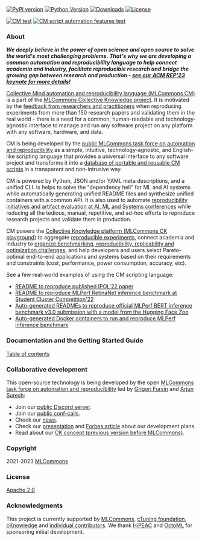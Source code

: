 [![PyPI version](https://badge.fury.io/py/cmind.svg)](https://pepy.tech/project/cmind)
[![Python Version](https://img.shields.io/badge/python-3+-blue.svg)](https://github.com/mlcommons/ck/tree/master/cm/cmind)
[![Downloads](https://pepy.tech/badge/cmind/month)](https://pepy.tech/project/cmind)
[![License](https://img.shields.io/badge/License-Apache%202.0-green)](LICENSE.md)

[![CM test](https://github.com/mlcommons/ck/actions/workflows/test-cm.yml/badge.svg)](https://github.com/mlcommons/ck/actions/workflows/test-cm.yml)
[![CM script automation features test](https://github.com/mlcommons/ck/actions/workflows/test-cm-script-features.yml/badge.svg)](https://github.com/mlcommons/ck/actions/workflows/test-cm-script-features.yml)

### About

***We deeply believe in the power of open science and open source to solve the world's most challenging problems.
   That's why we are developing a common automation and reproducibility language to help connect academia and industry,
   facilitate reproducible research and bridge the growing gap between research and production - 
   [see our ACM REP'23 keynote for more details](https://doi.org/10.5281/zenodo.8105339)!***

[Collective Mind automation and reproducibility language (MLCommons CM)](https://github.com/mlcommons/ck/tree/master/cm/cmind) 
is a part of the [MLCommons Collective Knowledge project](https://github.com/mlcommons/ck).
It is motivated by the [feedback from researchers and practitioners](https://learning.acm.org/techtalks/reproducibility)
when reproducing experiments from more than 150 research papers and validating them in the real world - 
there is a need for a common, human-readable and technology-agnostic interface to manage and run any software project 
on any platform with any software, hardware, and data.

CM is being developed by the [public MLCommons task force on automation and reproducibility](https://github.com/mlcommons/ck/blob/master/docs/taskforce.md) 
as a simple, intuitive, technology-agnostic, and English-like scripting language that provides
a universal interface to any software project and transforms it into a [database of portable and reusable CM scripts]( https://github.com/mlcommons/ck/tree/master/cm-mlops/script )
in a transparent and non-intrusive way.

CM is powered by Python, JSON and/or YAML meta descriptions, and a unified CLI.
Is helps to solve the "dependency hell" for ML and AI systems while automatically generating 
unified README files and synthesize unified containers with a common API.
It is also used to automate [reproducibility initiatives and artifact evaluation at AI, ML and Systems conferences](https://cTuning.org/ae)
while reducing all the tedious, manual, repetitive, and ad-hoc efforts to reproduce research projects and validate them in production.

CM powers the [Collective Knowledge platform (MLCommons CK playground)](https://access.cKnowledge.org)
to aggregate [reproducible experiments](https://access.cknowledge.org/playground/?action=experiments),
connect academia and industry to [organize benchmarking, reproducibility, replicability and optimization challenges]( https://github.com/mlcommons/ck/tree/master/cm-mlops/challenge ),
and help developers and users select Pareto-optimal end-to-end applications and systems based on their requirements and constraints
(cost, performance, power consumption, accuracy, etc).

See a few real-world examples of using the CM scripting language:
- [README to reproduce published IPOL'22 paper](cm-mlops/script/app-ipol-reproducibility-2022-439)
- [README to reproduce MLPerf RetinaNet inference benchmark at Student Cluster Competition'22](docs/tutorials/sc22-scc-mlperf.md)
- [Auto-generated READMEs to reproduce official MLPerf BERT inference benchmark v3.0 submission with a model from the Hugging Face Zoo](https://github.com/mlcommons/submissions_inference_3.0/tree/main/open/cTuning/code/huggingface-bert/README.md)
- [Auto-generated Docker containers to run and reproduce MLPerf inference benchmark](cm-mlops/script/app-mlperf-inference/dockerfiles/retinanet)


### Documentation and the Getting Started Guide

[Table of contents](https://github.com/mlcommons/ck/tree/master/docs/README.md)

### Collaborative development

This open-source technology is being developed by the open
[MLCommons task force on automation and reproducibility](https://github.com/mlcommons/ck/blob/master/docs/taskforce.md)
led by [Grigori Fursin](https://cKnowledge.org/gfursin) and
[Arjun Suresh](https://www.linkedin.com/in/arjunsuresh):

* Join our [public Discord server](https://discord.gg/JjWNWXKxwT).
* Join our [public conf-calls](https://docs.google.com/document/d/1zMNK1m_LhWm6jimZK6YE05hu4VH9usdbKJ3nBy-ZPAw).
* Check our [news](docs/news.md).
* Check our [presentation](https://doi.org/10.5281/zenodo.7871070) and [Forbes article](https://www.forbes.com/sites/karlfreund/2023/04/05/nvidia-performance-trounces-all-competitors-who-have-the-guts-to-submit-to-mlperf-inference-30/?sh=3c38d2866676) about our development plans.
* Read about our [CK concept (previous version before MLCommons)](https://arxiv.org/abs/2011.01149).

### Copyright

2021-2023 [MLCommons](https://mlcommons.org)

### License

[Apache 2.0](LICENSE.md)

### Acknowledgments

This project is currently supported by [MLCommons](https://mlcommons.org), [cTuning foundation](https://cTuning.org),
[cKnowledge](https://cKnowledge.org) and [individual contributors](https://github.com/mlcommons/ck/blob/master/CONTRIBUTING.md).
We thank [HiPEAC](https://hipeac.net) and [OctoML](https://octoml.ai) for sponsoring initial development.

